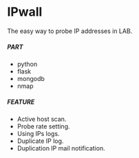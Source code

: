 # IPwall
The easy way to probe IP addresses in LAB.

##### PART 

 * python
 * flask
 * mongodb
 * nmap

##### FEATURE

* Active host scan.
* Probe rate setting.
* Using IPs logs.
* Duplicate IP log.
* Duplication IP mail notification.
